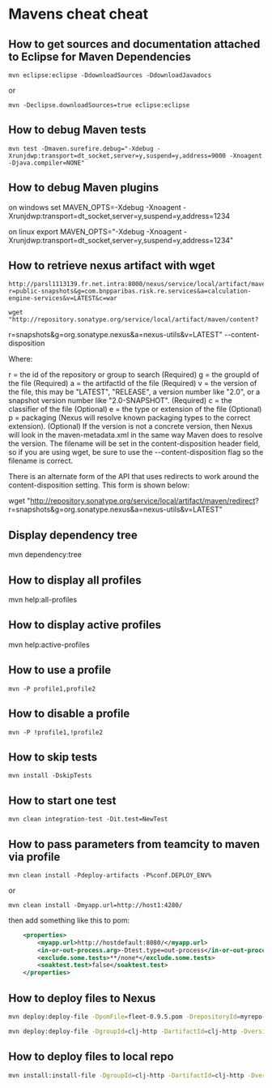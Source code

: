 
# Mavens cheat cheat

## How to get sources and documentation attached to Eclipse for Maven Dependencies

    mvn eclipse:eclipse -DdownloadSources -DdownloadJavadocs

or

    mvn -Declipse.downloadSources=true eclipse:eclipse


## How to debug Maven tests 

    mvn test -Dmaven.surefire.debug="-Xdebug -Xrunjdwp:transport=dt_socket,server=y,suspend=y,address=9000 -Xnoagent -Djava.compiler=NONE"

## How to debug Maven plugins

on windows
    set MAVEN_OPTS=-Xdebug -Xnoagent -Xrunjdwp:transport=dt_socket,server=y,suspend=y,address=1234

on linux
    export MAVEN_OPTS="-Xdebug -Xnoagent -Xrunjdwp:transport=dt_socket,server=y,suspend=y,address=1234"


## How to retrieve nexus artifact with wget

    http://parsl1113139.fr.net.intra:8000/nexus/service/local/artifact/maven/content?r=public-snapshots&g=com.bnpparibas.risk.re.services&a=calculation-engine-services&v=LATEST&c=war

    wget "http://repository.sonatype.org/service/local/artifact/maven/content?
r=snapshots&g=org.sonatype.nexus&a=nexus-utils&v=LATEST" --content-disposition

Where\:

r = the id of the repository or group to search (Required)
g = the groupId of the file (Required)
a = the artifactId of the file (Required)
v = the version of the file, this may be "LATEST", "RELEASE", a version number like "2.0", or a snapshot version number like "2.0-SNAPSHOT". (Required)
c = the classifier of the file (Optional)
e = the type or extension of the file (Optional)
p = packaging (Nexus will resolve known packaging types to the correct extension). (Optional)
If the version is not a concrete version, then Nexus will look in the maven-metadata.xml in the same way Maven does to resolve the version. The filename will be set in the content-disposition header field, so if you are using wget, be sure to use the --content-disposition flag so the filename is correct.

There is an alternate form of the API that uses redirects to work around the content-disposition setting. This form is shown below\:

wget "http://repository.sonatype.org/service/local/artifact/maven/redirect?
r=snapshots&g=org.sonatype.nexus&a=nexus-utils&v=LATEST"

## Display dependency tree

mvn dependency:tree

## How to display all profiles

   mvn help:all-profiles

## How to display active profiles

   mvn help:active-profiles


## How to use a profile

    mvn -P profile1,profile2

## How to disable a profile

    mvn -P !profile1,!profile2

## How to skip tests

    mvn install -DskipTests

## How to start one test

    mvn clean integration-test -Dit.test=NewTest

## How to pass parameters from teamcity to maven via profile

    mvn clean install -Pdeploy-artifacts -P%conf.DEPLOY_ENV%

or

    mvn clean install -Dmyapp.url=http://host1:4280/

then add something like this to pom:

```xml
    <properties>
        <myapp.url>http://hostdefault:8080/</myapp.url>
        <in-or-out-process.arg>-Dtest.type=out-process</in-or-out-process.arg>
        <exclude.some.tests>**/none*</exclude.some.tests>
        <soaktest.test>false</soaktest.test>
    </properties>

```

## How to deploy files to Nexus

```bash
mvn deploy:deploy-file -DpomFile=fleet-0.9.5.pom -DrepositoryId=myrepo-releases -Durl=http://hostname/nexus/content/repositories/myrepo-releases -Dfile=fleet-0.9.5.jar
```


```bash
mvn deploy:deploy-file -DgroupId=clj-http -DartifactId=clj-http -Dversion=0.4.1 -Dpackaging=jar -DrepositoryId=myrepo-releases -Durl=http://hostname/nexus/content/repositories/myrepo-releases -Dfile=clj-http-0.4.1.jar
```

## How to deploy files to local repo

```bash
mvn install:install-file -DgroupId=clj-http -DartifactId=clj-http -Dversion=0.4.1 -Dpackaging=jar -Dfile=clj-http-0.4.1.jar
```

